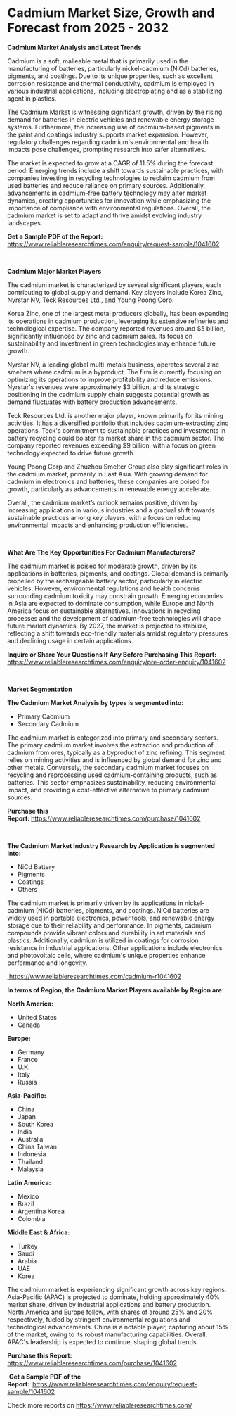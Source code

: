 <p><h1>Cadmium Market Size, Growth and Forecast from 2025 - 2032</h1></p><p><strong>Cadmium Market Analysis and Latest Trends</strong></p>
<p><p>Cadmium is a soft, malleable metal that is primarily used in the manufacturing of batteries, particularly nickel-cadmium (NiCd) batteries, pigments, and coatings. Due to its unique properties, such as excellent corrosion resistance and thermal conductivity, cadmium is employed in various industrial applications, including electroplating and as a stabilizing agent in plastics.</p><p>The Cadmium Market is witnessing significant growth, driven by the rising demand for batteries in electric vehicles and renewable energy storage systems. Furthermore, the increasing use of cadmium-based pigments in the paint and coatings industry supports market expansion. However, regulatory challenges regarding cadmium's environmental and health impacts pose challenges, prompting research into safer alternatives.</p><p>The market is expected to grow at a CAGR of 11.5% during the forecast period. Emerging trends include a shift towards sustainable practices, with companies investing in recycling technologies to reclaim cadmium from used batteries and reduce reliance on primary sources. Additionally, advancements in cadmium-free battery technology may alter market dynamics, creating opportunities for innovation while emphasizing the importance of compliance with environmental regulations. Overall, the cadmium market is set to adapt and thrive amidst evolving industry landscapes.</p></p>
<p><strong>Get a Sample PDF of the Report:&nbsp;</strong> <a href="https://www.reliableresearchtimes.com/enquiry/request-sample/1041602?utm_campaign=3216&utm_medium=2&utm_source=Github&utm_content=ia&utm_term=31032025&utm_id=cadmium">https://www.reliableresearchtimes.com/enquiry/request-sample/1041602</a></p>
<p>&nbsp;</p>
<p><strong>Cadmium Major Market Players</strong></p>
<p><p>The cadmium market is characterized by several significant players, each contributing to global supply and demand. Key players include Korea Zinc, Nyrstar NV, Teck Resources Ltd., and Young Poong Corp. </p><p>Korea Zinc, one of the largest metal producers globally, has been expanding its operations in cadmium production, leveraging its extensive refineries and technological expertise. The company reported revenues around $5 billion, significantly influenced by zinc and cadmium sales. Its focus on sustainability and investment in green technologies may enhance future growth.</p><p>Nyrstar NV, a leading global multi-metals business, operates several zinc smelters where cadmium is a byproduct. The firm is currently focusing on optimizing its operations to improve profitability and reduce emissions. Nyrstar's revenues were approximately $3 billion, and its strategic positioning in the cadmium supply chain suggests potential growth as demand fluctuates with battery production advancements.</p><p>Teck Resources Ltd. is another major player, known primarily for its mining activities. It has a diversified portfolio that includes cadmium-extracting zinc operations. Teck's commitment to sustainable practices and investments in battery recycling could bolster its market share in the cadmium sector. The company reported revenues exceeding $9 billion, with a focus on green technology expected to drive future growth.</p><p>Young Poong Corp and Zhuzhou Smelter Group also play significant roles in the cadmium market, primarily in East Asia. With growing demand for cadmium in electronics and batteries, these companies are poised for growth, particularly as advancements in renewable energy accelerate.</p><p>Overall, the cadmium market’s outlook remains positive, driven by increasing applications in various industries and a gradual shift towards sustainable practices among key players, with a focus on reducing environmental impacts and enhancing production efficiencies.</p></p>
<p>&nbsp;</p>
<p><strong>What Are The Key Opportunities For Cadmium Manufacturers?</strong></p>
<p><p>The cadmium market is poised for moderate growth, driven by its applications in batteries, pigments, and coatings. Global demand is primarily propelled by the rechargeable battery sector, particularly in electric vehicles. However, environmental regulations and health concerns surrounding cadmium toxicity may constrain growth. Emerging economies in Asia are expected to dominate consumption, while Europe and North America focus on sustainable alternatives. Innovations in recycling processes and the development of cadmium-free technologies will shape future market dynamics. By 2027, the market is projected to stabilize, reflecting a shift towards eco-friendly materials amidst regulatory pressures and declining usage in certain applications.</p></p>
<p><strong>Inquire or Share Your Questions If Any Before Purchasing This Report:</strong> <a href="https://www.reliableresearchtimes.com/enquiry/pre-order-enquiry/1041602?utm_campaign=3216&utm_medium=2&utm_source=Github&utm_content=ia&utm_term=31032025&utm_id=cadmium">https://www.reliableresearchtimes.com/enquiry/pre-order-enquiry/1041602</a></p>
<p>&nbsp;</p>
<p><strong>Market Segmentation</strong></p>
<p><strong>The Cadmium Market Analysis by types is segmented into:</strong></p>
<p><ul><li>Primary Cadmium</li><li>Secondary Cadmium</li></ul></p>
<p><p>The cadmium market is categorized into primary and secondary sectors. The primary cadmium market involves the extraction and production of cadmium from ores, typically as a byproduct of zinc refining. This segment relies on mining activities and is influenced by global demand for zinc and other metals. Conversely, the secondary cadmium market focuses on recycling and reprocessing used cadmium-containing products, such as batteries. This sector emphasizes sustainability, reducing environmental impact, and providing a cost-effective alternative to primary cadmium sources.</p></p>
<p><strong>Purchase this Report:&nbsp;</strong><a href="https://www.reliableresearchtimes.com/purchase/1041602?utm_campaign=3216&utm_medium=2&utm_source=Github&utm_content=ia&utm_term=31032025&utm_id=cadmium">https://www.reliableresearchtimes.com/purchase/1041602</a></p>
<p>&nbsp;</p>
<p><strong>The Cadmium Market Industry Research by Application is segmented into:</strong></p>
<p><ul><li>NiCd Battery</li><li>Pigments</li><li>Coatings</li><li>Others</li></ul></p>
<p><p>The cadmium market is primarily driven by its applications in nickel-cadmium (NiCd) batteries, pigments, and coatings. NiCd batteries are widely used in portable electronics, power tools, and renewable energy storage due to their reliability and performance. In pigments, cadmium compounds provide vibrant colors and durability in art materials and plastics. Additionally, cadmium is utilized in coatings for corrosion resistance in industrial applications. Other applications include electronics and photovoltaic cells, where cadmium's unique properties enhance performance and longevity.</p></p>
<p><a href="https://www.reliableresearchtimes.com/cadmium-r1041602?utm_campaign=3216&utm_medium=2&utm_source=Github&utm_content=ia&utm_term=31032025&utm_id=cadmium">&nbsp;https://www.reliableresearchtimes.com/cadmium-r1041602</a></p>
<p><strong>In terms of Region, the Cadmium Market Players available by Region are:</strong></p>
<p>
    <p> <strong> North America: </strong>
        <ul>
            <li>United States</li>
            <li>Canada</li>
        </ul>
        </p> 
    <p> <strong> Europe: </strong>
        <ul>
            <li>Germany</li>
            <li>France</li>
            <li>U.K.</li>
            <li>Italy</li>
            <li>Russia</li>
        </ul>
        </p> 
    <p> <strong> Asia-Pacific: </strong>
        <ul>
            <li>China</li>
            <li>Japan</li>
            <li>South Korea</li>
            <li>India</li>
            <li>Australia</li>
            <li>China Taiwan</li>
            <li>Indonesia</li>
            <li>Thailand</li>
            <li>Malaysia</li>
        </ul>
        </p> 
    <p> <strong> Latin America: </strong>
        <ul>
            <li>Mexico</li>
            <li>Brazil</li>
            <li>Argentina Korea</li>
            <li>Colombia</li>
        </ul>
        </p> 
    <p> <strong> Middle East & Africa: </strong>
        <ul>
            <li>Turkey</li>
            <li>Saudi</li>
            <li>Arabia</li>
            <li>UAE</li>
            <li>Korea</li>
        </ul>
    </p>
    </p>
<p><p>The cadmium market is experiencing significant growth across key regions. Asia-Pacific (APAC) is projected to dominate, holding approximately 40% market share, driven by industrial applications and battery production. North America and Europe follow, with shares of around 25% and 20% respectively, fueled by stringent environmental regulations and technological advancements. China is a notable player, capturing about 15% of the market, owing to its robust manufacturing capabilities. Overall, APAC's leadership is expected to continue, shaping global trends.</p></p>
<p><strong>Purchase this Report: </strong><a href="https://www.reliableresearchtimes.com/purchase/1041602?utm_campaign=3216&utm_medium=2&utm_source=Github&utm_content=ia&utm_term=31032025&utm_id=cadmium">https://www.reliableresearchtimes.com/purchase/1041602</a></p>
<p>&nbsp;<strong>Get a Sample PDF of the Report:&nbsp;&nbsp;</strong><a href="https://www.reliableresearchtimes.com/enquiry/request-sample/1041602?utm_campaign=3216&utm_medium=2&utm_source=Github&utm_content=ia&utm_term=31032025&utm_id=cadmium">https://www.reliableresearchtimes.com/enquiry/request-sample/1041602</a></p>
<p><strong></strong></p>
<p>Check more reports on <a href="https://www.reliableresearchtimes.com/?utm_campaign=3216&utm_medium=2&utm_source=Github&utm_content=ia&utm_term=31032025&utm_id=cadmium">https://www.reliableresearchtimes.com/</a></p>